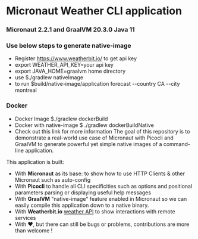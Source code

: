 # Micronaut Weather CLI application

### Micronaut 2.2.1 and GraalVM 20.3.0 Java 11
### Use below steps to generate native-image
* Register https://www.weatherbit.io/ to get api key
* export WEATHER_API_KEY=your api key
* export JAVA_HOME=graalvm home directory 
* use $./gradlew nativeImage
* to run $build/native-image/application forecast --country CA --city montreal

### Docker
* Docker Image $./gradlew dockerBuild
* Docker with native-image $ ./gradlew dockerBuildNative
* Check out this link for more information 
The goal of this repository is to demonstrate a real-world use case of Micronaut with Picocli and GraalVM to generate powerful yet simple native images of a command-line application.

This application is built:

* With **Micronaut** as its base:  to show how to use HTTP Clients & other Micronaut such as auto-config
* With **Picocli** to handle all CLI specificities such as options and positional parameters parsing or displaying useful help messages
* With **GraalVM** "native-image" feature enabled in Micronaut so we can easily compile this application down to a native binary.
* With **Weatherbit.io** [weather API](https://www.weatherbit.io/api/) to show interactions with remote services
* With ♥️, but there can still be bugs or problems, contributions are more than welcome !

